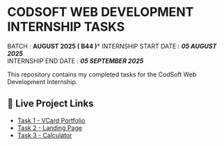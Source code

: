 # CODSOFT WEB DEVELOPMENT INTERNSHIP TASKS
 BATCH : **AUGUST 2025 ( B44 )*** 
INTERNSHIP START DATE : ***05 AUGUST 2025***  
INTERNSHIP END DATE : ***05 SEPTEMBER 2025***

          
This repository contains my completed tasks for the CodSoft Web Development Internship.

## 🚀 Live Project Links

- [Task 1 - VCard Portfolio](https://urr-kuldeep2.netlify.app/)
- [Task 2 - Landing Page](https://codsofttask2landingpage.netlify.app/)
- [Task 3 - Calculator](https://codsofttask3calculator.netlify.app/)
